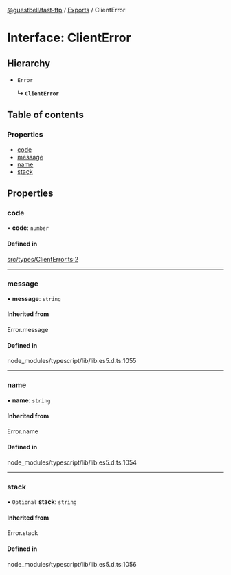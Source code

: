 [@guestbell/fast-ftp](../README.md) / [Exports](../modules.md) / ClientError

# Interface: ClientError

## Hierarchy

- `Error`

  ↳ **`ClientError`**

## Table of contents

### Properties

- [code](ClientError.md#code)
- [message](ClientError.md#message)
- [name](ClientError.md#name)
- [stack](ClientError.md#stack)

## Properties

### code

• **code**: `number`

#### Defined in

[src/types/ClientError.ts:2](https://github.com/guestbell/fast-ftp/blob/6ee0bd6/src/types/ClientError.ts#L2)

___

### message

• **message**: `string`

#### Inherited from

Error.message

#### Defined in

node_modules/typescript/lib/lib.es5.d.ts:1055

___

### name

• **name**: `string`

#### Inherited from

Error.name

#### Defined in

node_modules/typescript/lib/lib.es5.d.ts:1054

___

### stack

• `Optional` **stack**: `string`

#### Inherited from

Error.stack

#### Defined in

node_modules/typescript/lib/lib.es5.d.ts:1056
